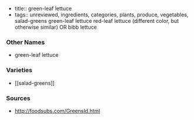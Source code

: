 - title:: green-leaf lettuce
- tags:: unreviewed, ingredients, categories, plants, produce, vegetables, salad-greens
green-leaf lettuce red-leaf lettuce (different color, but otherwise similar) OR bibb lettuce

### Other Names

* green-leaf lettuce

### Varieties

* [[salad-greens]]

### Sources
* http://foodsubs.com/Greensld.html
